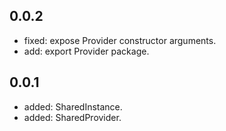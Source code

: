 ## 0.0.2
* fixed: expose Provider constructor arguments.
* add: export Provider package.

## 0.0.1

* added: SharedInstance.
* added: SharedProvider.
